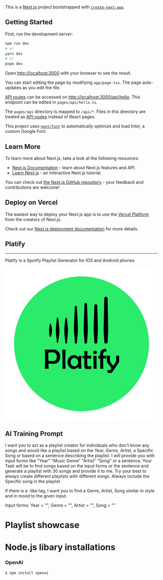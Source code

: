 This is a [Next.js](https://nextjs.org/) project bootstrapped with [`create-next-app`](https://github.com/vercel/next.js/tree/canary/packages/create-next-app).

## Getting Started

First, run the development server:

```bash
npm run dev
# or
yarn dev
# or
pnpm dev
```

Open [http://localhost:3000](http://localhost:3000) with your browser to see the result.

You can start editing the page by modifying `app/page.tsx`. The page auto-updates as you edit the file.

[API routes](https://nextjs.org/docs/api-routes/introduction) can be accessed on [http://localhost:3000/api/hello](http://localhost:3000/api/hello). This endpoint can be edited in `pages/api/hello.ts`.

The `pages/api` directory is mapped to `/api/*`. Files in this directory are treated as [API routes](https://nextjs.org/docs/api-routes/introduction) instead of React pages.

This project uses [`next/font`](https://nextjs.org/docs/basic-features/font-optimization) to automatically optimize and load Inter, a custom Google Font.

## Learn More

To learn more about Next.js, take a look at the following resources:

- [Next.js Documentation](https://nextjs.org/docs) - learn about Next.js features and API.
- [Learn Next.js](https://nextjs.org/learn) - an interactive Next.js tutorial.

You can check out [the Next.js GitHub repository](https://github.com/vercel/next.js/) - your feedback and contributions are welcome!

## Deploy on Vercel

The easiest way to deploy your Next.js app is to use the [Vercel Platform](https://vercel.com/new?utm_medium=default-template&filter=next.js&utm_source=create-next-app&utm_campaign=create-next-app-readme) from the creators of Next.js.

Check out our [Next.js deployment documentation](https://nextjs.org/docs/deployment) for more details.


## Platify
----------------------------------------------------------------------------------------

Platify is a Spotify Playlist Generator for IOS and Android phones

![Platify](/img/PlatifyLogo.png)


## AI Training Prompt
I want you to act as a playlist creator for individuals who don't know any songs and would like a playlist based on the Year, Genre, Artist, a Specific Song or based on a sentence describing the playlist. I will provide you with input forms like "Year" "Music Genre" "Artist" "Song" or a sentence. 
Your Task will be to find songs based on the input forms or the sentence and generate a playlist with 30 songs and provide it to me. Try your best to always create different playlists with different songs. Always include the Specific song in the playlist

If there is a -like tag, I want you to find a Genre, Artist, Song similar in style and in mood to the given input. 

Input forms:
Year = "", 
Genre = "", 
Artist = "", 
Song = ""

# Playlist  showcase




# Node.js libary installations

### OpenAI
```
$ npm install openai
```
